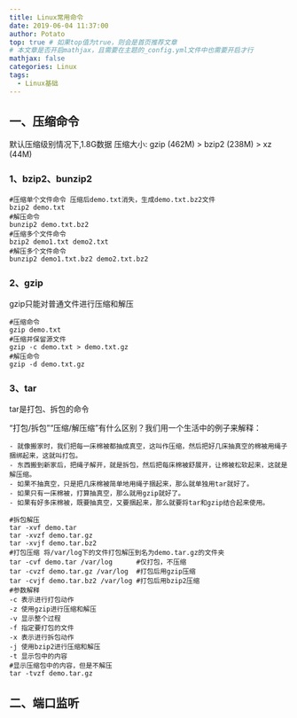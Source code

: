 ```yaml
---
title: Linux常用命令
date: 2019-06-04 11:37:00
author: Potato
top: true # 如果top值为true，则会是首页推荐文章
# 本文章是否开启mathjax，且需要在主题的_config.yml文件中也需要开启才行
mathjax: false
categories: Linux
tags:
  - Linux基础
---
```


## 一、压缩命令

默认压缩级别情况下,1.8G数据 压缩大小: gzip (462M) > bzip2 (238M) > xz (44M)

### **1、bzip2、bunzip2**

```shell
#压缩单个文件命令 压缩后demo.txt消失，生成demo.txt.bz2文件
bzip2 demo.txt
#解压命令
bunzip2 demo.txt.bz2
#压缩多个文件命令
bzip2 demo1.txt demo2.txt
#解压多个文件命令
bunzip2 demo1.txt.bz2 demo2.txt.bz2
```

### **2、gzip**

gzip只能对普通文件进行压缩和解压

```shell
#压缩命令
gzip demo.txt
#压缩并保留源文件
gzip -c demo.txt > demo.txt.gz
#解压命令
gzip -d demo.txt.gz
```

### **3、tar**

tar是打包、拆包的命令

“打包/拆包”“压缩/解压缩”有什么区别？我们用一个生活中的例子来解释：

```
- 就像搬家时，我们把每一床棉被都抽成真空，这叫作压缩，然后把好几床抽真空的棉被用绳子捆绑起来，这就叫打包。
- 东西搬到新家后，把绳子解开，就是拆包，然后把每床棉被舒展开，让棉被松软起来，这就是解压缩。
- 如果不抽真空，只是把几床棉被简单地用绳子捆起来，那么就单独用tar就好了。
- 如果只有一床棉被，打算抽真空，那么就用gzip就好了。
- 如果有好多床棉被，既要抽真空，又要捆起来，那么就要将tar和gzip结合起来使用。
```

```shell
#拆包解压
tar -xvf demo.tar
tar -xvzf demo.tar.gz
tar -xvjf demo.tar.bz2
#打包压缩 将/var/log下的文件打包解压到名为demo.tar.gz的文件夹
tar -cvf demo.tar /var/log		#仅打包，不压缩
tar -cvzf demo.tar.gz /var/log	#打包后用gzip压缩
tar -cvjf demo.tar.bz2 /var/log	#打包后用bzip2压缩
#参数解释
-c 表示进行打包动作
-z 使用gzip进行压缩和解压
-v 显示整个过程
-f 指定要打包的文件
-x 表示进行拆包动作
-j 使用bzip2进行压缩和解压
-t 显示包中的内容
#显示压缩包中的内容，但是不解压
tar -tvzf demo.tar.gz
```

##  二、端口监听